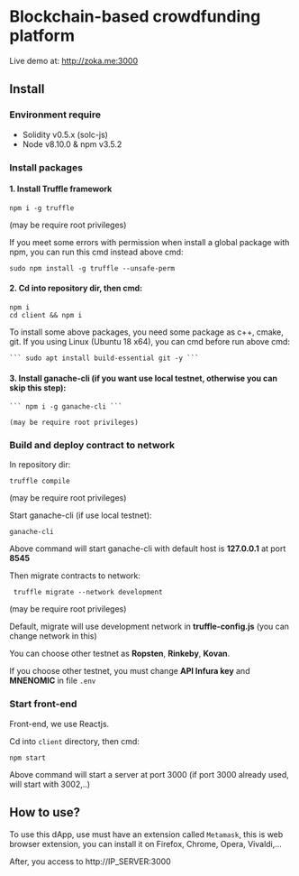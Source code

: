 # Blockchain-based crowdfunding platform
Live demo at: http://zoka.me:3000
## Install
### Environment require
- Solidity v0.5.x (solc-js)
- Node v8.10.0 & npm v3.5.2
### Install packages
#### 1. Install Truffle framework

``` npm i -g truffle ```

(may be require root privileges)

If you meet some errors with permission when install a global package with npm, you can run this cmd instead above cmd:

``` sudo npm install -g truffle --unsafe-perm ```

#### 2. Cd into repository dir, then cmd:
```
npm i
cd client && npm i
```   
To install some above packages, you need some package as c++, cmake, git. If you using Linux (Ubuntu 18 x64), you can cmd before run above cmd:

    ``` sudo apt install build-essential git -y ```

#### 3. Install ganache-cli (if you want use local testnet, otherwise you can skip this step):

    ``` npm i -g ganache-cli ```

    (may be require root privileges)

### Build and deploy contract to network
In repository dir:

``` truffle compile ```

(may be require root privileges)

Start ganache-cli (if use local testnet):

``` ganache-cli ```

Above command will start ganache-cli with default host is **127.0.0.1** at port **8545**

Then migrate contracts to network:

``` truffle migrate --network development```

(may be require root privileges)


Default, migrate will use development network in **truffle-config.js** (you can change network in this)

You can choose other testnet as **Ropsten**, **Rinkeby**, **Kovan**.

If you choose other testnet, you must change **API Infura key** and **MNENOMIC** in file `.env`

### Start front-end
Front-end, we use Reactjs.

Cd into `client` directory, then cmd:

``` npm start ```

Above command will start a server at port 3000 (if port 3000 already used, will start with 3002,..)

## How to use?
To use this dApp, use must have an extension called `Metamask`, this is web browser extension, you can install it on Firefox, Chrome, Opera, Vivaldi,...

After, you access to http://IP_SERVER:3000

